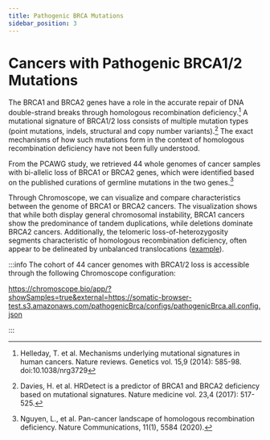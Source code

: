 ```yaml
---
title: Pathogenic BRCA Mutations
sidebar_position: 3
---
```


# Cancers with Pathogenic BRCA1/2 Mutations

The BRCA1 and BRCA2 genes have a role in the accurate repair of DNA double-strand breaks through homologous recombination deficiency.[^1] A mutational signature of BRCA1/2 loss consists of multiple mutation types (point mutations, indels, structural and copy number variants).[^2] The exact mechanisms of how such mutations form in the context of homologous recombination deficiency have not been fully understood. 

From the PCAWG study, we retrieved 44 whole genomes of cancer samples with bi-allelic loss of BRCA1 or BRCA2 genes, which were identified based on the published curations of germline mutations in the two genes.[^3]


Through Chromoscope, we can visualize and compare characteristics between the genome of BRCA1 or BRCA2 cancers. The visualization shows that while both display general chromosomal instability, BRCA1 cancers show the predominance of tandem duplications, while deletions dominate BRCA2 cancers. Additionally, the telomeric loss-of-heterozygosity segments characteristic of homologous recombination deficiency, often appear to be delineated by unbalanced translocations ([example](https://chromoscope.bio/app/?demoIndex=9&domain=1683276173.7073574-1699032388.9649158&external=https://somatic-browser-test.s3.amazonaws.com/pathogenicBrca/configs/pathogenicBrca.all.config.json)). 

:::info
The cohort of 44 cancer genomes with BRCA1/2 loss is accessible through the following Chromoscope configuration:

https://chromoscope.bio/app/?showSamples=true&external=https://somatic-browser-test.s3.amazonaws.com/pathogenicBrca/configs/pathogenicBrca.all.config.json

:::

[^1]: Helleday, T. et al. Mechanisms underlying mutational signatures in human cancers. Nature reviews. Genetics vol. 15,9 (2014): 585-98. doi:10.1038/nrg3729

[^2]: Davies, H. et al. HRDetect is a predictor of BRCA1 and BRCA2 deficiency based on mutational signatures. Nature medicine vol. 23,4 (2017): 517-525. 

[^3]: Nguyen, L., et al.  Pan-cancer landscape of homologous recombination deficiency. Nature Communications, 11(1), 5584 (2020).
